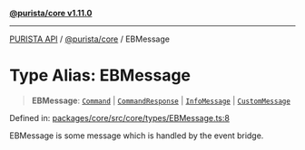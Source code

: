 [**@purista/core v1.11.0**](../README.md)

***

[PURISTA API](../../../packages.md) / [@purista/core](../README.md) / EBMessage

# Type Alias: EBMessage

> **EBMessage**: [`Command`](Command.md) \| [`CommandResponse`](CommandResponse.md) \| [`InfoMessage`](InfoMessage.md) \| [`CustomMessage`](CustomMessage.md)

Defined in: [packages/core/src/core/types/EBMessage.ts:8](https://github.com/puristajs/purista/blob/master/packages/core/src/core/types/EBMessage.ts#L8)

EBMessage is some message which is handled by the event bridge.
